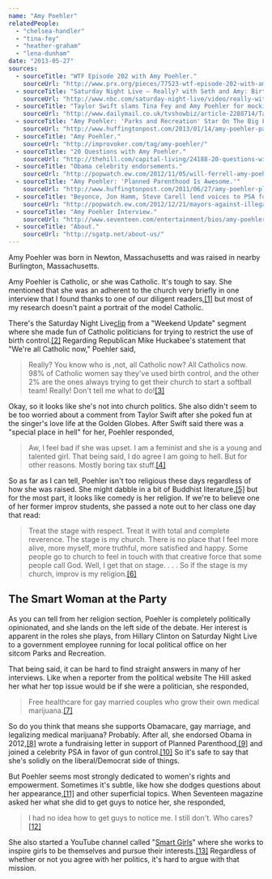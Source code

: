 ```yaml
---
name: "Amy Poehler"
relatedPeople:
  - "chelsea-handler"
  - "tina-fey"
  - "heather-graham"
  - "lena-dunham"
date: "2013-05-27"
sources:
  - sourceTitle: "WTF Episode 202 with Amy Poehler."
    sourceUrl: "http://www.prx.org/pieces/77523-wtf-episode-202-with-amy-poehler"
  - sourceTitle: "Saturday Night Live – Really? with Seth and Amy: Birth Control."
    sourceUrl: "http://www.nbc.com/saturday-night-live/video/really-with-seth-and-amy-birth-control/n13402/"
  - sourceTitle: "Taylor Swift slams Tina Fey and Amy Poehler for mocking her love life at Golden Globes."
    sourceUrl: "http://www.dailymail.co.uk/tvshowbiz/article-2288714/Taylor-Swift-slams-Tina-Fey-Amy-Poehler-mocking-love-life-Golden-Globes.html"
  - sourceTitle: "Amy Poehler: 'Parks and Recreation' Star On The Big Fear She Conquered."
    sourceUrl: "http://www.huffingtonpost.com/2013/01/14/amy-poehler-parks-and-recreation-star-fear_n_2458162.html"
  - sourceTitle: "Amy Poehler."
    sourceUrl: "http://improvoker.com/tag/amy-poehler/"
  - sourceTitle: "20 Questions with Amy Poehler."
    sourceUrl: "http://thehill.com/capital-living/24188-20-questions-with-amy-poehler"
  - sourceTitle: "Obama celebrity endorsements."
    sourceUrl: "http://popwatch.ew.com/2012/11/05/will-ferrell-amy-poehler-obama-video/"
  - sourceTitle: "Amy Poehler: 'Planned Parenthood Is Awesome.'"
    sourceUrl: "http://www.huffingtonpost.com/2011/06/27/amy-poehler-planned-parenthood_n_885719.html"
  - sourceTitle: "Beyonce, Jon Hamm, Steve Carell lend voices to PSA for gun control."
    sourceUrl: "http://popwatch.ew.com/2012/12/21/mayors-against-illegal-guns-psa-beyonce-reese-witherspoon/"
  - sourceTitle: "Amy Poehler Interview."
    sourceUrl: "http://www.seventeen.com/entertainment/bios/amy-poehler-interview#slide-5"
  - sourceTitle: "About."
    sourceUrl: "http://sgatp.net/about-us/"
---
```


Amy Poehler was born in Newton, Massachusetts and was raised in nearby Burlington, Massachusetts.

Amy Poehler is Catholic, or she was Catholic. It's tough to say. She mentioned that she was an adherent to the church very briefly in one interview that I found thanks to one of our diligent readers,<a class="source-citation" href="#http://www.prx.org/pieces/77523-wtf-episode-202-with-amy-poehler" title="WTF Episode 202 with Amy Poehler.">[1]</a> but most of my research doesn't paint a portrait of the model Catholic.

There's the Saturday Night Live[clip](http://www.nbc.com/saturday-night-live/video/really-with-seth-and-amy-birth-control/n13402/) from a "Weekend Update" segment where she made fun of Catholic politicians for trying to restrict the use of birth control.<a class="source-citation" href="#http://www.nbc.com/saturday-night-live/video/really-with-seth-and-amy-birth-control/n13402/" title="Saturday Night Live – Really? with Seth and Amy: Birth Control.">[2]</a> Regarding Republican Mike Huckabee's statement that "We're all Catholic now," Poehler said,

>Really? You know who is ,not, all Catholic now? All Catholics now. 98% of Catholic women say they've used birth control, and the other 2% are the ones always trying to get their church to start a softball team! Really! Don't tell me what to do!<a class="source-citation" href="#http://www.nbc.com/saturday-night-live/video/really-with-seth-and-amy-birth-control/n13402/" title="Saturday Night Live – Really? with Seth and Amy: Birth Control.">[3]</a>

Okay, so it looks like she's not into church politics. She also didn't seem to be too worried about a comment from Taylor Swift after she poked fun at the singer's love life at the Golden Globes. After Swift said there was a "special place in hell" for her, Poehler responded,

>Aw, I feel bad if she was upset. I am a feminist and she is a young and talented girl. That being said, I do agree I am going to hell. But for other reasons. Mostly boring tax stuff.<a class="source-citation" href="#http://www.dailymail.co.uk/tvshowbiz/article-2288714/Taylor-Swift-slams-Tina-Fey-Amy-Poehler-mocking-love-life-Golden-Globes.html" title="Taylor Swift slams Tina Fey and Amy Poehler for mocking her love life at Golden Globes.">[4]</a>

So as far as I can tell, Poehler isn't too religious these days regardless of how she was raised. She might dabble in a bit of Buddhist literature,<a class="source-citation" href="#http://www.huffingtonpost.com/2013/01/14/amy-poehler-parks-and-recreation-star-fear_n_2458162.html" title="Amy Poehler: &apos;Parks and Recreation&apos; Star On The Big Fear She Conquered.">[5]</a> but for the most part, it looks like comedy is her religion. If we're to believe one of her former improv students, she passed a note out to her class one day that read:

>Treat the stage with respect. Treat it with total and complete reverence. The stage is my church. There is no place that I feel more alive, more myself, more truthful, more satisfied and happy. Some people go to church to feel in touch with that creative force that some people call God. Well, I get that on stage. . . . So if the stage is my church, improv is my religion.<a class="source-citation" href="#http://improvoker.com/tag/amy-poehler/" title="Amy Poehler.">[6]</a>

## 

## The Smart Woman at the Party

As you can tell from her religion section, Poehler is completely politically opinionated, and she lands on the left side of the debate. Her interest is apparent in the roles she plays, from Hillary Clinton on Saturday Night Live to a government employee running for local political office on her sitcom Parks and Recreation.

That being said, it can be hard to find straight answers in many of her interviews. Like when a reporter from the political website The Hill asked her what her top issue would be if she were a politician, she responded,

>Free healthcare for gay married couples who grow their own medical marijuana.<a class="source-citation" href="#http://thehill.com/capital-living/24188-20-questions-with-amy-poehler" title="20 Questions with Amy Poehler.">[7]</a>

So do you think that means she supports Obamacare, gay marriage, and legalizing medical marijuana? Probably. After all, she endorsed Obama in 2012,<a class="source-citation" href="#http://popwatch.ew.com/2012/11/05/will-ferrell-amy-poehler-obama-video/" title="Obama celebrity endorsements.">[8]</a> wrote a fundraising letter in support of Planned Parenthood,<a class="source-citation" href="#http://www.huffingtonpost.com/2011/06/27/amy-poehler-planned-parenthood_n_885719.html" title="Amy Poehler: &apos;Planned Parenthood Is Awesome.&apos;">[9]</a> and joined a celebrity PSA in favor of gun control.<a class="source-citation" href="#http://popwatch.ew.com/2012/12/21/mayors-against-illegal-guns-psa-beyonce-reese-witherspoon/" title="Beyonce, Jon Hamm, Steve Carell lend voices to PSA for gun control.">[10]</a> So it's safe to say that she's solidly on the liberal/Democrat side of things.

But Poehler seems most strongly dedicated to women's rights and empowerment. Sometimes it's subtle, like how she dodges questions about her appearance,<a class="source-citation" href="#http://thehill.com/capital-living/24188-20-questions-with-amy-poehler" title="20 Questions with Amy Poehler.">[11]</a> and other superficial topics. When Seventeen magazine asked her what she did to get guys to notice her, she responded,

>I had no idea how to get guys to notice me. I still don't. Who cares?<a class="source-citation" href="#http://www.seventeen.com/entertainment/bios/amy-poehler-interview#slide-5" title="Amy Poehler Interview.">[12]</a>

She also started a YouTube channel called "[Smart Girls](http://www.youtube.com/user/smartgirls)" where she works to inspire girls to be themselves and pursue their interests.<a class="source-citation" href="#http://sgatp.net/about-us/" title="About.">[13]</a> Regardless of whether or not you agree with her politics, it's hard to argue with that mission.